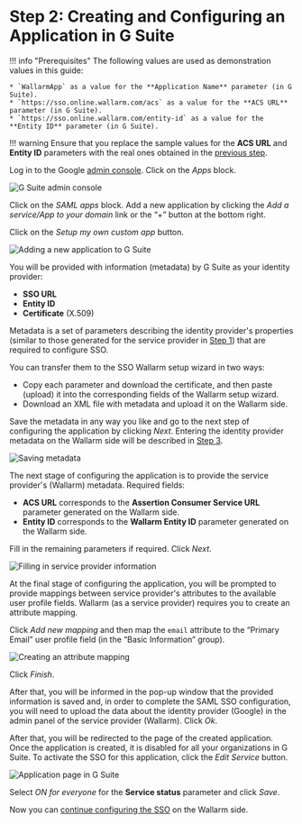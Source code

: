 #   Step 2: Creating and Configuring an Application in G Suite

[img-gsuite-console]:       ../../../../images/admin-guides/configuration-guides/sso/gsuite/gsuite-console.png
[img-gsuite-add-app]:       ../../../../images/admin-guides/configuration-guides/sso/gsuite/gsuite-add-app.png
[img-fetch-metadata]:       ../../../../images/admin-guides/configuration-guides/sso/gsuite/gsuite-fetch-metadata.png
[img-fill-in-sp-data]:      ../../../../images/admin-guides/configuration-guides/sso/gsuite/gsuite-fill-in-sp-data.png
[img-app-page]:             ../../../../images/admin-guides/configuration-guides/sso/gsuite/gsuite-app-page.png
[img-create-attr-mapping]:  ../../../../images/admin-guides/configuration-guides/sso/gsuite/gsuite-attr-mapping.png

[doc-setup-sp]:             setup-sp.md
[doc-metadata-transfer]:    metadata-transfer.md

[link-gsuite-adm-console]:  https://admin.google.com

!!! info "Prerequisites"
    The following values are used as demonstration values in this guide:

    * `WallarmApp` as a value for the **Application Name** parameter (in G Suite).
    * `https://sso.online.wallarm.com/acs` as a value for the **ACS URL** parameter (in G Suite).
    * `https://sso.online.wallarm.com/entity-id` as a value for the **Entity ID** parameter (in G Suite).

!!! warning
    Ensure that you replace the sample values for the **ACS URL** and **Entity ID** parameters with the real ones obtained in the [previous step][doc-setup-sp].

Log in to the Google [admin console][link-gsuite-adm-console]. Click on the *Apps* block.

![G Suite admin console][img-gsuite-console]

Click on the *SAML apps* block. Add a new application by clicking the *Add a service/App to your domain* link or the “+” button at the bottom right.

Click on the *Setup my own custom app* button.

![Adding a new application to G Suite][img-gsuite-add-app]

You will be provided with information (metadata) by G Suite as your identity provider:
*   **SSO URL**
*   **Entity ID**
*   **Certificate** (X.509)

Metadata is a set of parameters describing the identity provider's properties (similar to those generated for the service provider in [Step 1][doc-setup-sp]) that are required to configure SSO.

You can transfer them to the SSO Wallarm setup wizard in two ways:
*   Copy each parameter and download the certificate, and then paste (upload) it into the corresponding fields of the Wallarm setup wizard.
*   Download an XML file with metadata and upload it on the Wallarm side.

Save the metadata in any way you like and go to the next step of configuring the application by clicking *Next*. Entering the identity provider metadata on the Wallarm side will be described in [Step 3][doc-metadata-transfer].

![Saving metadata][img-fetch-metadata]

The next stage of configuring the application is to provide the service provider's (Wallarm) metadata. Required fields:
*   **ACS URL** corresponds to the **Assertion Consumer Service URL** parameter generated on the Wallarm side.
*   **Entity ID** corresponds to the **Wallarm Entity ID** parameter generated on the Wallarm side.

Fill in the remaining parameters if required. Click *Next*.

![Filling in service provider information][img-fill-in-sp-data]

At the final stage of configuring the application, you will be prompted to provide mappings between service provider's attributes to the available user profile fields. Wallarm (as a service provider) requires you to create an attribute mapping.

Click *Add new mapping* and then map the `email` attribute to the “Primary Email” user profile field (in the “Basic Information” group).

![Creating an attribute mapping][img-create-attr-mapping]

Click *Finish*.

After that, you will be informed in the pop-up window that the provided information is saved and, in order to complete the SAML SSO configuration, you will need to upload the data about the identity provider (Google) in the admin panel of the service provider (Wallarm). Click *Ok*.

After that, you will be redirected to the page of the created application.
Once the application is created, it is disabled for all your organizations in G Suite. To activate the SSO for this application, click the *Edit Service* button. 

![Application page in G Suite][img-app-page]

Select *ON for everyone* for the **Service status** parameter and click *Save*.


Now you can [continue configuring the SSO][doc-metadata-transfer] on the Wallarm side.